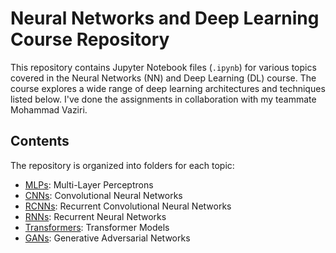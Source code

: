 # Neural Networks and Deep Learning Course Repository

This repository contains Jupyter Notebook files (`.ipynb`) for various topics covered in the Neural Networks (NN) and Deep Learning (DL) course. The course explores a wide range of deep learning architectures and techniques listed below. I've done the assignments in collaboration with my teammate Mohammad Vaziri.

## Contents

The repository is organized into folders for each topic:

- [MLPs](MLP/): Multi-Layer Perceptrons
- [CNNs](CNN/): Convolutional Neural Networks
- [RCNNs](RCNN/): Recurrent Convolutional Neural Networks
- [RNNs](RNN/): Recurrent Neural Networks
- [Transformers](Transformer/): Transformer Models
- [GANs](GAN/): Generative Adversarial Networks

